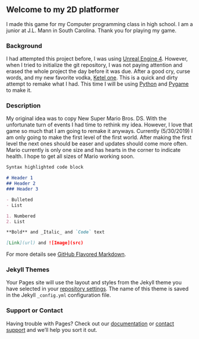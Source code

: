## Welcome to my 2D platformer 

I made this game for my Computer programming class in high school. I am a junior at J.L. Mann in South Carolina. Thank you for playing my game.


### Background

I had attempted this project before, I was using [Unreal Engine 4](https://www.unrealengine.com/en-US/). However, when I tried to initialize the git repository, I was not paying attention and erased the whole project the day before it was due. After a good cry, curse words, and my new favorite vodka, [Ketel one](https://www.ketelone.com). This is a quick and dirty attempt to remake what I had. This time I will be using [Python](https://www.python.org) and [Pygame](https://www.pygame.org/news) to make it.


### Description

My original idea was to copy New Super Mario Bros. DS. With the unfortunate turn of events I had time to rethink my idea. However, I love that game so much that I am going to remake it anyways. Currently (5/30/2019) I am only going to make the first level of the first world. After making the first level the next ones should be easer and updates should come more often. Mario currently is only one size and has hearts in the corner to indicate health. I hope to get all sizes of Mario working soon.     

```markdown
Syntax highlighted code block

# Header 1
## Header 2
### Header 3

- Bulleted
- List

1. Numbered
2. List

**Bold** and _Italic_ and `Code` text

[Link](url) and ![Image](src)
```

For more details see [GitHub Flavored Markdown](https://guides.github.com/features/mastering-markdown/).

### Jekyll Themes

Your Pages site will use the layout and styles from the Jekyll theme you have selected in your [repository settings](https://github.com/marktheawesome/-cautious-octo-memory/settings). The name of this theme is saved in the Jekyll `_config.yml` configuration file.

### Support or Contact

Having trouble with Pages? Check out our [documentation](https://help.github.com/categories/github-pages-basics/) or [contact support](https://github.com/contact) and we’ll help you sort it out.
